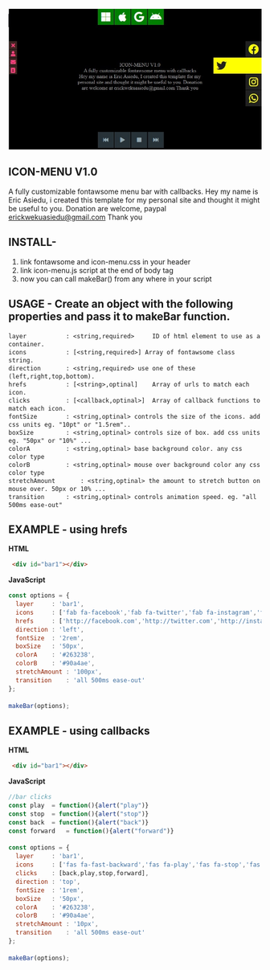 ![GitHub Logo](ico-menu.jpg)
## ICON-MENU V1.0
A fully customizable fontawsome menu bar with callbacks.
Hey my name is Eric Asiedu, i created this template 
for my personal site and thought it might be useful to you.
Donation are welcome, paypal erickwekuasiedu@gmail.com Thank you


## INSTALL-

1. link fontawsome and icon-menu.css in your header
2. link icon-menu.js script at the end of body tag
3. now you can call makeBar() from any where in your script



## USAGE - Create an object with the following properties and pass it to makeBar function.

	layer 			: <string,required> 	ID of html element to use as a container.
	icons 			: [<string,required>] Array of fontawsome class string.
  	direction		: <string,required> use one of these (left,right,top,bottom).
  	hrefs			: [<string>,optinal] 	Array of urls to match each icon.
  	clicks			: [<callback,optinal>] 	Array of callback functions to match each icon.
  	fontSize		: <string,optinal> controls the size of the icons. add css units eg. "10pt" or "1.5rem"..
  	boxSize			: <string,optinal> controls size of box. add css units eg. "50px" or "10%" ...
  	colorA			: <string,optinal> base background color. any css color type
  	colorB			: <string,optinal> mouse over background color any css color type
  	stretchAmount		: <string,optinal> the amount to stretch button on mouse over. 50px or 10% ...
  	transition		: <string,optinal> controls animation speed. eg. "all 500ms ease-out"


## EXAMPLE - using hrefs

__HTML__

````html
 <div id="bar1"></div>
````


__JavaScript__

````javascript 
const options = {
  layer		: 'bar1', 
  icons		: ['fab fa-facebook','fab fa-twitter','fab fa-instagram','fab fa-whatsapp'],
  hrefs		: ['http://facebook.com','http://twitter.com','http://instagram.com','http://whatsup.com'],
  direction	: 'left',
  fontSize	: '2rem',
  boxSize	: '50px',
  colorA	: '#263238',
  colorB	: '#90a4ae',
  stretchAmount	: '100px',
  transition	: 'all 500ms ease-out'
};

makeBar(options);
````



## EXAMPLE - using callbacks

__HTML__

````html
 <div id="bar1"></div>
````


__JavaScript__

````javascript 
//bar clicks
const play 	= function(){alert("play")}
const stop 	= function(){alert("stop")}
const back 	= function(){alert("back")}
const forward 	= function(){alert("forward")}

const options = {
  layer		: 'bar1', 
  icons		: ['fas fa-fast-backward','fas fa-play','fas fa-stop','fas fa-fast-forward'],
  clicks	: [back,play,stop,forward],
  direction	: 'top',
  fontSize	: '1rem',
  boxSize	: '50px',
  colorA	: '#263238',
  colorB	: '#90a4ae',
  stretchAmount	: '10px',
  transition	: 'all 500ms ease-out'
};

makeBar(options);
````




